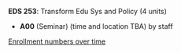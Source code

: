 **EDS 253**: Transform Edu Sys and Policy (4 units)

- **A00** (Seminar) (time and location TBA) by staff

[Enrollment numbers over time](./EDS253.tsv)
